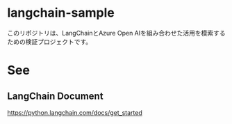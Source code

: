 # langchain-sample
このリポジトリは、LangChainとAzure Open AIを組み合わせた活用を模索するための検証プロジェクトです。

# See
## LangChain Document
https://python.langchain.com/docs/get_started


